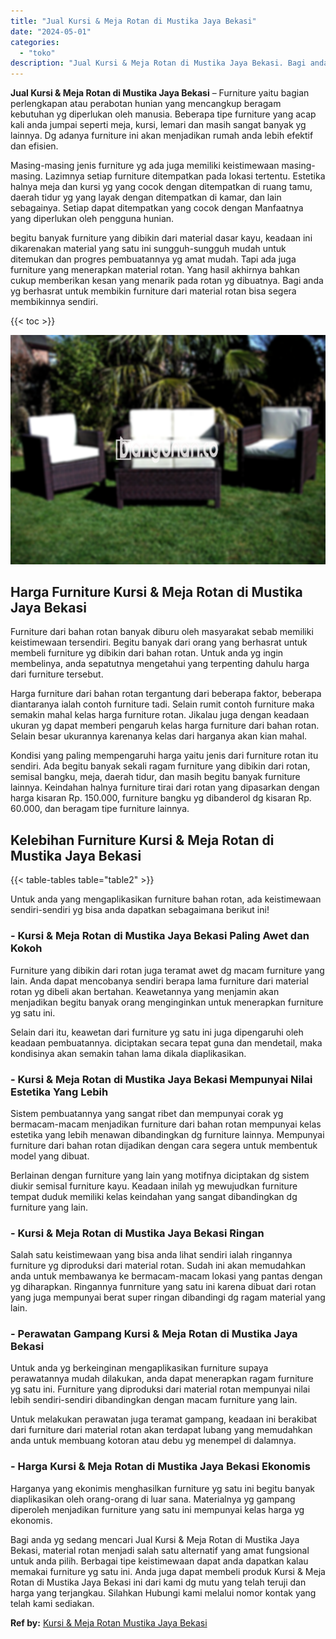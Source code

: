 ```yaml
---
title: "Jual Kursi & Meja Rotan di Mustika Jaya Bekasi"
date: "2024-05-01"
categories: 
  - "toko"
description: "Jual Kursi & Meja Rotan di Mustika Jaya Bekasi. Bagi anda yg sedang mencari Jual Kursi & Meja Rotan di Mustika Jaya Bekasi, material rotan menjadi salah satu..."
---
```


**Jual Kursi & Meja Rotan di Mustika Jaya Bekasi** – Furniture yaitu bagian perlengkapan atau perabotan hunian yang mencangkup beragam kebutuhan yg diperlukan oleh manusia. Beberapa tipe furniture yang acap kali anda jumpai seperti meja, kursi, lemari dan masih sangat banyak yg lainnya. Dg adanya furniture ini akan menjadikan rumah anda lebih efektif dan efisien.

Masing-masing jenis furniture yg ada juga memiliki keistimewaan masing-masing. Lazimnya setiap furniture ditempatkan pada lokasi tertentu. Estetika halnya meja dan kursi yg yang cocok dengan ditempatkan di ruang tamu, daerah tidur yg yang layak dengan ditempatkan di kamar, dan lain sebagainya. Setiap dapat ditempatkan yang cocok dengan Manfaatnya yang diperlukan oleh pengguna hunian.

begitu banyak furniture yang dibikin dari material dasar kayu, keadaan ini dikarenakan material yang satu ini sungguh-sungguh mudah untuk ditemukan dan progres pembuatannya yg amat mudah. Tapi ada juga furniture yang menerapkan material rotan. Yang hasil akhirnya bahkan cukup memberikan kesan yang menarik pada rotan yg dibuatnya. Bagi anda yg berhasrat untuk membikin furniture dari material rotan bisa segera membikinnya sendiri.

{{< toc >}}

![Jual Kursi & Meja Rotan di Mustika Jaya Bekasi](/images/kursi-meja-rotan-murah49.png)

## Harga Furniture Kursi & Meja Rotan di Mustika Jaya Bekasi

Furniture dari bahan rotan banyak diburu oleh masyarakat sebab memiliki keistimewaan tersendiri. Begitu banyak dari orang yang berhasrat untuk membeli furniture yg dibikin dari bahan rotan. Untuk anda yg ingin membelinya, anda sepatutnya mengetahui yang terpenting dahulu harga dari furniture tersebut.

Harga furniture dari bahan rotan tergantung dari beberapa faktor, beberapa diantaranya ialah contoh furniture tadi. Selain rumit contoh furniture maka semakin mahal kelas harga furniture rotan. Jikalau juga dengan keadaan ukuran yg dapat memberi pengaruh kelas harga furniture dari bahan rotan. Selain besar ukurannya karenanya kelas dari harganya akan kian mahal.

Kondisi yang paling mempengaruhi harga yaitu jenis dari furniture rotan itu sendiri. Ada begitu banyak sekali ragam furniture yang dibikin dari rotan, semisal bangku, meja, daerah tidur, dan masih begitu banyak furniture lainnya. Keindahan halnya furniture tirai dari rotan yang dipasarkan dengan harga kisaran Rp. 150.000, furniture bangku yg dibanderol dg kisaran Rp. 60.000, dan beragam tipe furniture lainnya.

## Kelebihan Furniture Kursi & Meja Rotan di Mustika Jaya Bekasi

{{< table-tables table="table2" >}}

Untuk anda yang mengaplikasikan furniture bahan rotan, ada keistimewaan sendiri-sendiri yg bisa anda dapatkan sebagaimana berikut ini!

### \- Kursi & Meja Rotan di Mustika Jaya Bekasi Paling Awet dan Kokoh

Furniture yang dibikin dari rotan juga teramat awet dg macam furniture yang lain. Anda dapat mencobanya sendiri berapa lama furniture dari material rotan yg dibeli akan bertahan. Keawetannya yang menjamin akan menjadikan begitu banyak orang menginginkan untuk menerapkan furniture yg satu ini.

Selain dari itu, keawetan dari furniture yg satu ini juga dipengaruhi oleh keadaan pembuatannya. diciptakan secara tepat guna dan mendetail, maka kondisinya akan semakin tahan lama dikala diaplikasikan.

### \- Kursi & Meja Rotan di Mustika Jaya Bekasi Mempunyai Nilai Estetika Yang Lebih

Sistem pembuatannya yang sangat ribet dan mempunyai corak yg bermacam-macam menjadikan furniture dari bahan rotan mempunyai kelas estetika yang lebih menawan dibandingkan dg furniture lainnya. Mempunyai furniture dari bahan rotan dijadikan dengan cara segera untuk membentuk model yang dibuat.

Berlainan dengan furniture yang lain yang motifnya diciptakan dg sistem diukir semisal furniture kayu. Keadaan inilah yg mewujudkan furniture tempat duduk memiliki kelas keindahan yang sangat dibandingkan dg furniture yang lain.

### \- Kursi & Meja Rotan di Mustika Jaya Bekasi Ringan

Salah satu keistimewaan yang bisa anda lihat sendiri ialah ringannya furniture yg diproduksi dari material rotan. Sudah ini akan memudahkan anda untuk membawanya ke bermacam-macam lokasi yang pantas dengan yg diharapkan. Ringannya funrniture yang satu ini karena dibuat dari rotan yang juga mempunyai berat super ringan dibandingi dg ragam material yang lain.

### \- Perawatan Gampang Kursi & Meja Rotan di Mustika Jaya Bekasi

Untuk anda yg berkeinginan mengaplikasikan furniture supaya perawatannya mudah dilakukan, anda dapat menerapkan ragam furniture yg satu ini. Furniture yang diproduksi dari material rotan mempunyai nilai lebih sendiri-sendiri dibandingkan dengan macam furniture yang lain.

Untuk melakukan perawatan juga teramat gampang, keadaan ini berakibat dari furniture dari material rotan akan terdapat lubang yang memudahkan anda untuk membuang kotoran atau debu yg menempel di dalamnya.

### \- Harga Kursi & Meja Rotan di Mustika Jaya Bekasi Ekonomis

Harganya yang ekonimis menghasilkan furniture yg satu ini begitu banyak diaplikasikan oleh orang-orang di luar sana. Materialnya yg gampang diperoleh menjadikan furniture yang satu ini mempunyai kelas harga yg ekonomis.

Bagi anda yg sedang mencari Jual Kursi & Meja Rotan di Mustika Jaya Bekasi, material rotan menjadi salah satu alternatif yang amat fungsional untuk anda pilih. Berbagai tipe keistimewaan dapat anda dapatkan kalau memakai furniture yg satu ini. Anda juga dapat membeli produk Kursi & Meja Rotan di Mustika Jaya Bekasi ini dari kami dg mutu yang telah teruji dan harga yang terjangkau. Silahkan Hubungi kami melalui nomor kontak yang telah kami sediakan.

**Ref by:** [Kursi & Meja Rotan Mustika Jaya Bekasi](https://id.wikipedia.org/wiki/Kursi)
